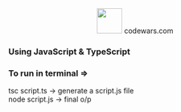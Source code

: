 <div align = "center" display="flex">
    <img src="https://www.codewars.com/packs/assets/logo.61192cf7.svg" width = 50 height = 50/>
    <span color="red" font-size = "50px">codewars.com</span>
</div>

<!-- # <p color="red">codewars.com</p> -->

### <div>Using <span color = "yellow">JavaScript</span> & <span color = "#3498db">TypeScript</span></div>

### <p color = "crimson">To run in terminal => </p>

<p color = "greenyellow">tsc script.ts -> generate a script.js file <br> node script.js -> final o/p</p>
